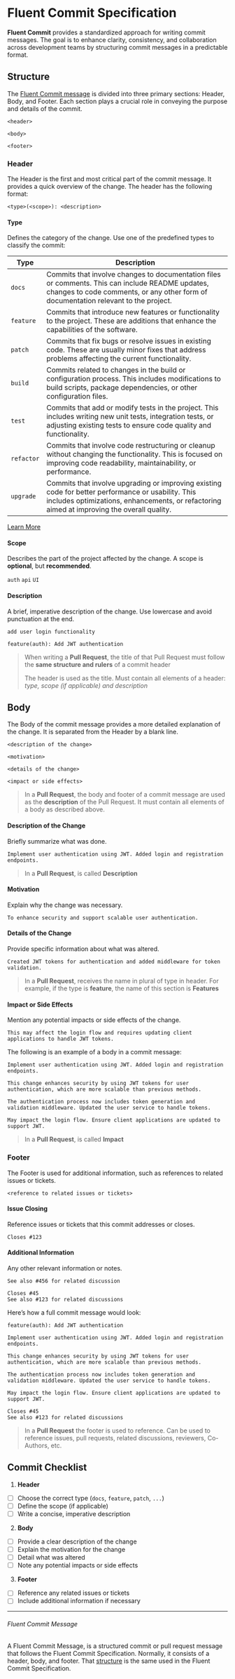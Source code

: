 # Fluent Commit Specification

**Fluent Commit** provides a standardized approach for writing commit messages. The goal is to enhance clarity,
consistency, and collaboration across development teams by structuring commit messages in a predictable format.

## Structure

The [Fluent Commit message](#fluent-commit-message) is divided into three primary sections: Header, Body, and Footer.
Each section plays a crucial
role in conveying the purpose and details of the commit.

```
<header>

<body>

<footer>
```

### Header

The Header is the first and most critical part of the commit message. It provides a quick overview of the change. The
header has the following format:

```
<type>(<scope>): <description>
```

#### Type

Defines the category of the change. Use one of the predefined types to classify the commit:

| Type           | Description                                                                                                                                                                                      |
|----------------|--------------------------------------------------------------------------------------------------------------------------------------------------------------------------------------------------|
| ```docs```     | Commits that involve changes to documentation files or comments. This can include README updates, changes to code comments, or any other form of documentation relevant to the project.          |
| ```feature```  | Commits that introduce new features or functionality to the project. These are additions that enhance the capabilities of the software.                                                          |
| ```patch```    | Commits that fix bugs or resolve issues in existing code. These are usually minor fixes that address problems affecting the current functionality.                                               |
| ```build```    | Commits related to changes in the build or configuration process. This includes modifications to build scripts, package dependencies, or other configuration files.                              |
| ```test```     | Commits that add or modify tests in the project. This includes writing new unit tests, integration tests, or adjusting existing tests to ensure code quality and functionality.                  |
| ```refactor``` | Commits that involve code restructuring or cleanup without changing the functionality. This is focused on improving code readability, maintainability, or performance.                           |
| ```upgrade```  | Commits that involve upgrading or improving existing code for better performance or usability. This includes optimizations, enhancements, or refactoring aimed at improving the overall quality. |

[Learn More](COMMIT_TYPE_GUIDE)

#### Scope

Describes the part of the project affected by the change. A scope is **optional**, but **recommended**.

`auth` `api` `UI`

#### Description

A brief, imperative description of the change. Use lowercase and avoid punctuation at the end.

`add user login functionality`

```
feature(auth): Add JWT authentication
```

<blockquote>
<p>
When writing a <strong>Pull Request</strong>, the title of that Pull Request must follow the <strong>same structure and 
rulers</strong> of a commit header
</p>
<p>The header is used as the title. Must contain all elements of a header: <i>type, scope (if applicable) and description</i></p>
</blockquote>

## Body

The Body of the commit message provides a more detailed explanation of the change. It is separated from the Header by a
blank line.

```
<description of the change>

<motivation>

<details of the change>

<impact or side effects>
```

<blockquote>
In a <strong>Pull Request</strong>, the body and footer of a commit message are used as the <strong>description</strong>
of the Pull Request. It must contain all elements of a body as described above.
</blockquote>

#### Description of the Change

Briefly summarize what was done.

`Implement user authentication using JWT. Added login and registration endpoints.`

<blockquote>
In a <strong>Pull Request</strong>, is called <strong>Description</strong>
</blockquote>

#### Motivation

Explain why the change was necessary.

`To enhance security and support scalable user authentication.`

#### Details of the Change

Provide specific information about what was altered.

`Created JWT tokens for authentication and added middleware for token validation.`

<blockquote>
In a <strong>Pull Request</strong>, receives the name in plural of type in header. For example, if the type is 
<strong>feature</strong>, the name of this section is <strong>Features</strong>
</blockquote>

#### Impact or Side Effects

Mention any potential impacts or side effects of the change.

`This may affect the login flow and requires updating client applications to handle JWT tokens.`

The following is an example of a body in a commit message:

```
Implement user authentication using JWT. Added login and registration endpoints.

This change enhances security by using JWT tokens for user authentication, which are more scalable than previous methods.

The authentication process now includes token generation and validation middleware. Updated the user service to handle tokens.

May impact the login flow. Ensure client applications are updated to support JWT.
```

<blockquote>
In a <strong>Pull Request</strong>, is called <strong>Impact</strong>
</blockquote>

### Footer

The Footer is used for additional information, such as references to related issues or tickets.

```
<reference to related issues or tickets>
```

#### Issue Closing

Reference issues or tickets that this commit addresses or closes.

`Closes #123`

#### Additional Information

Any other relevant information or notes.

`See also #456 for related discussion`

```
Closes #45
See also #123 for related discussions
```

Here’s how a full commit message would look:

```
feature(auth): Add JWT authentication

Implement user authentication using JWT. Added login and registration endpoints.

This change enhances security by using JWT tokens for user authentication, which are more scalable than previous methods.

The authentication process now includes token generation and validation middleware. Updated the user service to handle tokens.

May impact the login flow. Ensure client applications are updated to support JWT.

Closes #45
See also #123 for related discussions
```

<blockquote>
In a <strong>Pull Request</strong> the footer is used to reference. Can be used to reference issues, pull requests,
related discussions, reviewers, Co-Authors, etc.
</blockquote>

## Commit Checklist

1. **Header**

- [ ] Choose the correct type (`docs`, `feature`, `patch`, `...`)
- [ ] Define the scope (if applicable)
- [ ] Write a concise, imperative description

2. **Body**

- [ ] Provide a clear description of the change
- [ ] Explain the motivation for the change
- [ ] Detail what was altered
- [ ] Note any potential impacts or side effects

3. **Footer**

- [ ] Reference any related issues or tickets
- [ ] Include additional information if necessary

___

###### Fluent Commit Message

A Fluent Commit Message, is a structured commit or pull request message that follows the Fluent Commit Specification.
Normally, it consists of a header, body, and footer. That [structure](#structure) is the same used in the Fluent Commit
Specification.